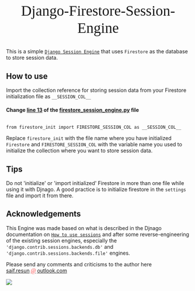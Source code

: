 # <p align="center" style="margin: 2rem auto; width: -moz-fit-content; width: fit-content; font: 2.5rem 'JetBrains Mono'">Django-Firestore-Session-Engine</p>


This is a simple [`Django Session Engine`](https://docs.djangoproject.com/en/dev/topics/http/sessions) that uses `Firestore` as the database to store session data.


## How to use


Import the collection reference for storing session data from your Firestore initialization file as `__SESSION_COL__`

#### Change [line 13](firestore_session_engine.py#13) of the [firestore_session_engine.py](firestore_session_engine.py) file


```

from firestore_init import FIRESTORE_SESSION_COL as __SESSION_COL__

```

Replace `firestore_init` with the file name where you have initialized `Firestore` and `FIRESTORE_SESSION_COL` with the variable name you used to initialize the collection where you want to store session data.


## Tips

Do not 'initialize' or 'import initialized' Firestore in more than one file while using it with Djnago. A good practice is to initialize firestore in the `settings` file and import it from there.


## Acknowledgements

This Engine was made based on what is described in the Djnago documentation on [`How to use sessions`](https://docs.djangoproject.com/en/dev/topics/http/sessions/) and after some reverse-engineering of the existing session engines, especially the `'django.contrib.sessions.backends.db'` and `'django.contrib.sessions.backends.file'` engines.


Please send any  comments  and  criticisms  to the author here <a href="mailto:saif.resun@outlook.com">saif.resun<span style="color: #fc4445; margin: 0 3px; font: 1rem 'JetBrains Mono'; font-style: italic;">@</span>outlook.com</a>

<picture>
<img src="https://resun-c.github.io/resources/happy_coding.svg">
</picture>
